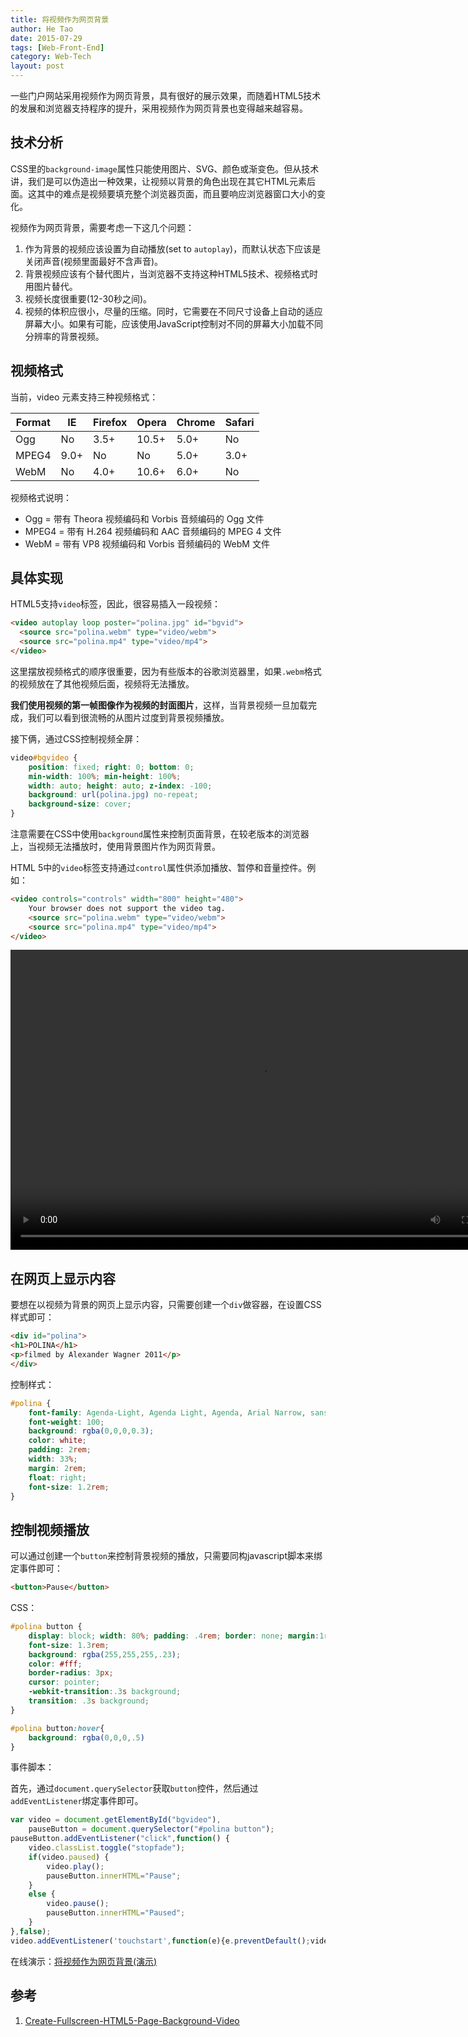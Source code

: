 ```yaml
---
title: 将视频作为网页背景
author: He Tao
date: 2015-07-29
tags: [Web-Front-End]
category: Web-Tech
layout: post
---
```


一些门户网站采用视频作为网页背景，具有很好的展示效果，而随着HTML5技术的发展和浏览器支持程序的提升，采用视频作为网页背景也变得越来越容易。

技术分析
-------

CSS里的`background-image`属性只能使用图片、SVG、颜色或渐变色。但从技术讲，我们是可以伪造出一种效果，让视频以背景的角色出现在其它HTML元素后面。这其中的难点是视频要填充整个浏览器页面，而且要响应浏览器窗口大小的变化。

视频作为网页背景，需要考虑一下这几个问题：

1. 作为背景的视频应该设置为自动播放(set to `autoplay`)，而默认状态下应该是关闭声音(视频里面最好不含声音)。
2. 背景视频应该有个替代图片，当浏览器不支持这种HTML5技术、视频格式时用图片替代。
3. 视频长度很重要(12-30秒之间)。
4. 视频的体积应很小，尽量的压缩。同时，它需要在不同尺寸设备上自动的适应屏幕大小。如果有可能，应该使用JavaScript控制对不同的屏幕大小加载不同分辨率的背景视频。

<!--more-->

视频格式
-------

当前，video 元素支持三种视频格式：

| Format  |  IE  |  Firefox  | Opera   |   Chrome  |  Safari |
|---------|------|-----------|---------|-----------|---------|
| Ogg     | No   | 3.5+      | 10.5+   | 5.0+      | No      |
| MPEG4   | 9.0+ | No        | No      | 5.0+      | 3.0+    |
| WebM    | No   | 4.0+      | 10.6+   | 6.0+      | No      |

视频格式说明：

+ Ogg = 带有 Theora 视频编码和 Vorbis 音频编码的 Ogg 文件
+ MPEG4 = 带有 H.264 视频编码和 AAC 音频编码的 MPEG 4 文件
+ WebM = 带有 VP8 视频编码和 Vorbis 音频编码的 WebM 文件

具体实现
-------

HTML5支持`video`标签，因此，很容易插入一段视频：

```html
<video autoplay loop poster="polina.jpg" id="bgvid">
  <source src="polina.webm" type="video/webm">
  <source src="polina.mp4" type="video/mp4">
</video>
```

这里摆放视频格式的顺序很重要，因为有些版本的谷歌浏览器里，如果`.webm`格式的视频放在了其他视频后面，视频将无法播放。

**我们使用视频的第一帧图像作为视频的封面图片**，这样，当背景视频一旦加载完成，我们可以看到很流畅的从图片过度到背景视频播放。

接下俩，通过CSS控制视频全屏：

```css
video#bgvideo {
    position: fixed; right: 0; bottom: 0;
    min-width: 100%; min-height: 100%;
    width: auto; height: auto; z-index: -100;
    background: url(polina.jpg) no-repeat;
    background-size: cover; 
}
```

注意需要在CSS中使用`background`属性来控制页面背景，在较老版本的浏览器上，当视频无法播放时，使用背景图片作为网页背景。

HTML 5中的`video`标签支持通过`control`属性供添加播放、暂停和音量控件。例如：

```html
<video controls="controls" width="800" height="480">
    Your browser does not support the video tag.
    <source src="polina.webm" type="video/webm">
    <source src="polina.mp4" type="video/mp4">
</video>
```

<video controls="controls" width="800" height="480">
    Your browser does not support the video tag.
    <source src="{{site.url}}/resource/web_video_background/polina.webm" type="video/webm">
    <source src="{{site.url}}/resource/web_video_background/polina.mp4" type="video/mp4">
</video>

在网页上显示内容
--------------

要想在以视频为背景的网页上显示内容，只需要创建一个`div`做容器，在设置CSS样式即可：

```html
<div id="polina">
<h1>POLINA</h1>
<p>filmed by Alexander Wagner 2011</p>
</div>
```

控制样式：

```css
#polina {
    font-family: Agenda-Light, Agenda Light, Agenda, Arial Narrow, sans-serif;
    font-weight: 100;
    background: rgba(0,0,0,0.3);
    color: white;
    padding: 2rem;
    width: 33%;
    margin: 2rem;
    float: right;
    font-size: 1.2rem;
}
```

控制视频播放
----------

可以通过创建一个`button`来控制背景视频的播放，只需要同构javascript脚本来绑定事件即可：

```html
<button>Pause</button>
```

CSS：

```css
#polina button {
    display: block; width: 80%; padding: .4rem; border: none; margin:1rem auto;
    font-size: 1.3rem;
    background: rgba(255,255,255,.23);
    color: #fff;
    border-radius: 3px;
    cursor: pointer;
    -webkit-transition:.3s background;
    transition: .3s background;
}

#polina button:hover{
    background: rgba(0,0,0,.5)
}
```

事件脚本：

首先，通过`document.querySelector`获取`button`控件，然后通过`addEventListener`绑定事件即可。

```javascript
var video = document.getElementById("bgvideo"),
    pauseButton = document.querySelector("#polina button");
pauseButton.addEventListener("click",function() {
    video.classList.toggle("stopfade");
    if(video.paused) {
        video.play();
        pauseButton.innerHTML="Pause";
    }
    else {
        video.pause();
        pauseButton.innerHTML="Paused";
    }
},false);
video.addEventListener('touchstart',function(e){e.preventDefault();video.play();})
```

在线演示：[将视频作为网页背景(演示)][5]

参考
----

1. [Create-Fullscreen-HTML5-Page-Background-Video][1]

<!-----------------------links------------------------>

[1]: http://demosthenes.info/blog/777/Create-Fullscreen-HTML5-Page-Background-Video
[2]: {{site.url}}/resource/web_video_background/polina.webm
[3]: {{site.url}}/resource/web_video_background/polina.mp4
[4]: {{site.url}}/resource/web_video_background/polina.jpg
[5]: {{site.url}}/demos/web_video_background/web_video_background.html


